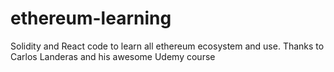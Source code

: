 # ethereum-learning

Solidity and React code to learn all ethereum ecosystem and use. Thanks to Carlos Landeras and his awesome Udemy course